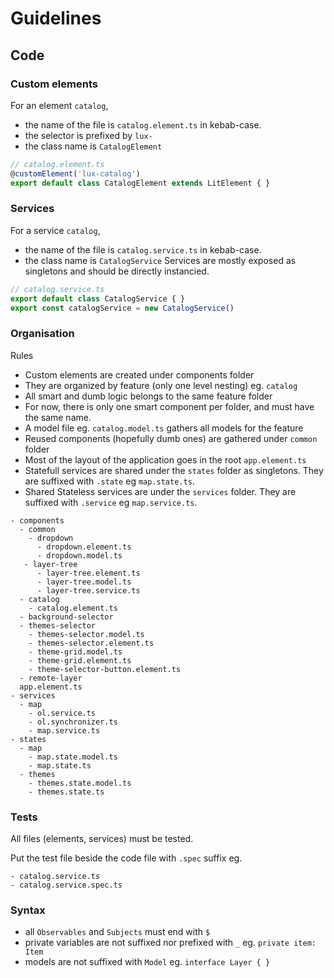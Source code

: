 # Guidelines
## Code
### Custom elements
For an element `catalog`, 
- the name of the file is `catalog.element.ts` in kebab-case.
- the selector is prefixed by `lux-`
- the class name is `CatalogElement`
```ts
// catalog.element.ts
@customElement('lux-catalog')
export default class CatalogElement extends LitElement { }
```
### Services
For a service `catalog`,
- the name of the file is `catalog.service.ts` in kebab-case.
- the class name is `CatalogService`
Services are mostly exposed as singletons and should be directly instancied.
```ts
// catalog.service.ts
export default class CatalogService { }
export const catalogService = new CatalogService()
```

### Organisation

Rules
* Custom elements are created under components folder
* They are organized by feature (only one level nesting) eg. `catalog`
* All smart and dumb logic belongs to the same feature folder
* For now, there is only one smart component per folder, and must have the same name.
* A model file eg. `catalog.model.ts` gathers all models for the feature
* Reused components (hopefully dumb ones) are gathered under `common` folder
* Most of the layout of the application goes in the root `app.element.ts`
* Statefull services are shared under the `states` folder as singletons. They are suffixed with `.state` eg `map.state.ts`.
* Shared Stateless services are under the `services` folder. They are suffixed with `.service` eg `map.service.ts`.
```
- components
  - common
    - dropdown
      - dropdown.element.ts
      - dropdown.model.ts
   - layer-tree
      - layer-tree.element.ts
      - layer-tree.model.ts
      - layer-tree.service.ts
  - catalog
    - catalog.element.ts
  - background-selector
  - themes-selector
    - themes-selector.model.ts
    - themes-selector.element.ts
    - theme-grid.model.ts
    - theme-grid.element.ts
    - theme-selector-button.element.ts
  - remote-layer
  app.element.ts
- services
  - map
    - ol.service.ts
    - ol.synchronizer.ts
    - map.service.ts
- states
  - map
    - map.state.model.ts
    - map.state.ts
  - themes
    - themes.state.model.ts
    - themes.state.ts
```
### Tests
All files (elements, services) must be tested. 

Put the test file beside the code file with `.spec` suffix eg.
```
- catalog.service.ts
- catalog.service.spec.ts
```
### Syntax
- all `Observables` and `Subjects` must end with `$`
- private variables are not suffixed nor prefixed with `_` eg. `private item: Item`
- models are not suffixed with `Model` eg. `interface Layer { }`
